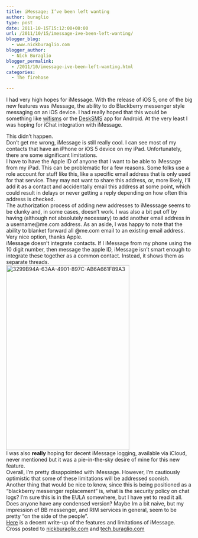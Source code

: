 ```yaml
---
title: iMessage; I’ve been left wanting
author: buraglio
type: post
date: 2011-10-15T15:12:00+00:00
url: /2011/10/15/imessage-ive-been-left-wanting/
blogger_blog:
  - www.nickburaglio.com
blogger_author:
  - Nick Buraglio
blogger_permalink:
  - /2011/10/imessage-ive-been-left-wanting.html
categories:
  - The firehose

---
```

I had very high hopes for iMessage. With the release of iOS 5, one of the big new features was iMessage, the ability to do Blackberry messenger style messaging on an iOS device. I had really hoped that this would be something like [wifisms][1] or the [DeskSMS][2] app for Android. At the very least I was hoping for iChat integration with iMessage. 

<div>
</div>

<div>
  This didn&#8217;t happen.
</div>

<div>
</div>

<div>
  Don&#8217;t get me wrong, iMessage is still really cool. I can see most of my contacts that have an iPhone or iOS 5 device on my iPad. Unfortunately, there are some significant limitations.
</div>

<div>
</div>

<div>
  I have to have the Apple ID of anyone that I want to be able to iMessage from my iPad. This can be problematic for a few reasons. Some folks use a role account for stuff like this, like a specific email address that is only used for that service. They may not want to share this address, or, more likely, I&#8217;ll add it as a contact and accidentally email this address at some point, which could result in delays or never getting a reply depending on how often this address is checked.
</div>

<div>
</div>

<div>
  The authorization process of adding new addresses to iMesssage seems to be clunky and, in some cases, doesn&#8217;t work. I was also a bit put off by having (although not absolutely necessary) to add another email address in a username@me.com address. As an aside, I was happy to note that the ability to blanket forward all @me.com email to an existing email address. Very nice option, thanks Apple.
</div>

<div>
</div>

<div>
  iMessage doesn&#8217;t integrate contacts. If I iMessage from my phone using the 10 digit number, then message the apple ID, iMessage isn&#8217;t smart enough to integrate these together as a common contact. Instead, it shows them as separate threads.
</div>

<div>
</div>

<div>
  <a href="http://www.flickr.com/photos/buraglio/6246727996/" title="3299B94A-63AA-4901-897C-AB6A661F89A3 by buraglio, on Flickr"><img src="http://farm7.static.flickr.com/6211/6246727996_9c2bc88cd1.jpg" width="333" height="500" alt="3299B94A-63AA-4901-897C-AB6A661F89A3" /></a>
</div>

<div>
</div>

<div>
  I was also <b>really</b> hoping for decent iMessage logging, available via iCloud, never mentioned but it was a pie-in-the-sky desire of mine for this new feature.
</div>

<div>
  <div>
  </div>
  
  <div>
    Overall, I&#8217;m pretty disappointed with iMessage. However, I&#8217;m cautiously optimistic that some of these limitations will be addressed soonish.
  </div>
  
  <div>
  </div>
  
  <div>
    Another thing that would be nice to know, since this is being positioned as a &#8220;blackberry messenger replacement&#8221; is, what is the security policy on chat logs? I&#8217;m sure this is in the EULA somewhere, but I have yet to read it all. Does anyone have any condensed version? Maybe Im a bit naive, but my impression of BB messenger, and RIM services in general, seem to be pretty &#8220;on the side of the people&#8221;.
  </div>
  
  <div>
  </div>
</div>

<div>
  <a href="http://gigaom.com/apple/ios-5-imessage/">Here</a> is a decent write-up of the features and limitations of iMessage.
</div>

<div>
</div>

<div>
</div>

<div>
  Cross posted to <a href="http://www.nickburaglio.com/">nickburaglio.com</a> and <a href="http://tech.buraglio.com/">tech.buraglio.com</a>
</div>

<div>
</div>

<div>
</div>

 [1]: https://github.com/treason/WifiSMS
 [2]: http://lifehacker.com/5827451/desksms-is-the-best-phone+to+desktop-sms-solution-weve-seen-yet